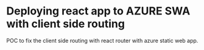 # Deploying react app to AZURE SWA with client side routing

POC to fix the client side routing with react router with azure static web app.